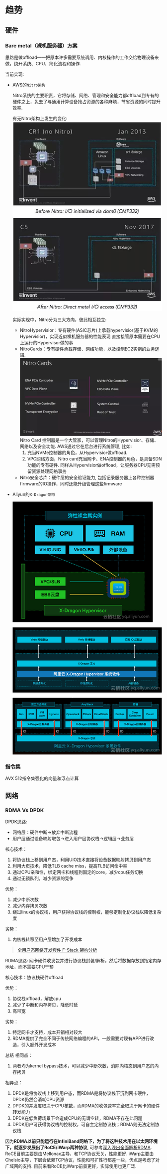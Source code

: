 # 趋势

## 硬件
### Bare metal（裸机服务器）方案
思路是做offload——把原本许多需要系统调用、内核操作的工作交给物理设备来做，绕开系统、CPU，简化流程和操作.

当前实现:
- AWS的`Nitro架构`

  Nitro系统的主要职责，它将存储、网络、管理和安全能力都offload到专有的硬件之上，免去了与通用计算设备抢占资源的各种麻烦，节省资源的同时提升效率.

  有无Nitro架构上发生的变化:
  ![](/images/arch/279072a9d5c1422c94a495997a59b884.jpeg)

  实际实现中，Nitro分为三大方向，彼此相互独立:
  - NitroHypervisior：专有硬件(ASIC芯片)上承载hypervisior(基于KVM的Hypervisior)，实现近似裸机服务器的性能表现
    直接接管原本需要在CPU上运行的Hypervisor做的事
  - NitroCards：专有硬件承载存储、网络功能，以及控制EC2实例的业务逻辑.
    ![](/images/arch/79d2775165d246078905972ebb94c0d4.jpeg)
    Nitro Card 控制器是一个大管家，可以管理Nitro的Hypervisior、存储、网络以及安全功能. AWS通过它在后台进行系统管理, 比如:
    1. 充当NVMe控制器的角色，从Hypervisior做offload.
    1. VPC网络方面，Nitro card充当网卡、ENA控制器的角色，是具备SDN功能的专有硬件. 同样从Hypervisior做offload，让服务器CPU无需预留资源处理网络事务
  - Nitro安全芯片：硬件层的安全验证能力, 包括记录服务器上各种控制器firmware的IO操作，同时还能升级管理这些firmware

- Aliyun的`X-Dragon架构`

  ![](/images/arch/25c7936befd17a4230afacb6bae45164fcc35ef2.png)

  ![](/images/arch/09148045f2d6738deba330df18df6ff4dda9d696.png)

  ![](/images/arch/e7f5c50902b2d79d6c13c8e92e96ad40c757b02e.png)

### 指令集
AVX 512指令集强化的向量和浮点计算

## 网络
### RDMA Vs DPDK
DPDK思路:
- 网络层：硬件中断->放弃中断流程
- 用户层通过设备映射取包->进入用户层协议栈->逻辑层->业务层

核心技术：
1. 将协议栈上移到用户态，利用UIO技术直接将设备数据映射拷贝到用户态
1. 利用大页技术，降低TLB cache miss，提高TLB访问命中率
1. 通过CPU亲和性，绑定网卡和线程到固定的core，减少cpu任务切换
1. 通过无锁队列，减少资源的竞争

优势：
1. 减少中断次数
1. 减少内存拷贝次数
1. 绕过linux的协议栈，用户获得协议栈的控制权，能够定制化协议栈以降低复杂度

劣势：
1. 内核栈转移至用户层增加了开发成本

> [全用户态网络开发套件 F-Stack 架构分析](https://cloud.tencent.com/developer/article/1005218)

RDMA思路:
网卡硬件收发包并进行协议栈封装/解析，然后将数据存放到指定内存地址，而不需要CPU干预

核心技术：协议栈硬件offload

优势：
1. 协议栈offload，解放cpu
1. 减少了中断和内存拷贝，降低时延
1. 高带宽

劣势：
1. 特定网卡才支持，成本开销相对较大
1. RDMA提供了完全不同于传统网络编程的API，一般需要对现有APP进行改造，引入额外开发成本

总结
相同点：
1. 两者均为kernel bypass技术，可以减少中断次数，消除内核态到用户态的内存拷贝

相异点：
1. DPDK是将协议栈上移到用户态，而RDMA是将协议栈下沉到网卡硬件，DPDK仍然会消耗CPU资源
1. DPDK的并发度取决于CPU核数，而RDMA的收包速率完全取决于网卡的硬件转发能力
1. DPDK在低负荷场景下会造成CPU的无谓空转，RDMA不存在此问题
1. DPDK用户可获得协议栈的控制权，可自主定制协议栈；RDMA则无法定制协议栈

因为**RDMA以前只能运行在InfiniBand网络下，为了将这种技术用在以太网环境下，就逐步发展出了RoCE/iWarp两种协议**, 可参考[深入浅出全面解析RDMA](https://zhuanlan.zhihu.com/p/37669618). RoCE目前主要是由Mellonax主导，和TCP协议无关，性能更好. iWarp主要由Chelsio主导，下层会依赖TCP协议，性能和可扩性行都差一些，优点是考虑了对广域网的支持. 目前来看RoCE比iWarp前景更好，实际使用也更广泛.
